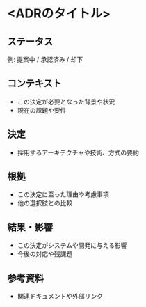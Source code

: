 # <ADRのタイトル>

## ステータス

例: 提案中 / 承認済み / 却下

## コンテキスト

- この決定が必要となった背景や状況
- 現在の課題や要件

## 決定

- 採用するアーキテクチャや技術、方式の要約

## 根拠

- この決定に至った理由や考慮事項
- 他の選択肢との比較

## 結果・影響

- この決定がシステムや開発に与える影響
- 今後の対応や残課題

## 参考資料

- 関連ドキュメントや外部リンク
